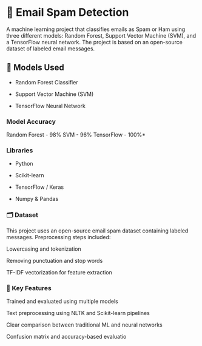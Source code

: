 # 📧 Email Spam Detection

A machine learning project that classifies emails as Spam or Ham using three different models: Random Forest, Support Vector Machine (SVM), and a TensorFlow neural network. The project is based on an open-source dataset of labeled email messages.

## 🧠 Models Used
- Random Forest Classifier

- Support Vector Machine (SVM)

- TensorFlow Neural Network


### Model	Accuracy
Random Forest -	98%
SVM	- 96%
TensorFlow -	100%*


### Libraries
- Python

- Scikit-learn

- TensorFlow / Keras

- Numpy & Pandas

### 🗂 Dataset
This project uses an open-source email spam dataset containing labeled messages. Preprocessing steps included:

Lowercasing and tokenization

Removing punctuation and stop words

TF-IDF vectorization for feature extraction

### 📌 Key Features
Trained and evaluated using multiple models

Text preprocessing using NLTK and Scikit-learn pipelines

Clear comparison between traditional ML and neural networks

Confusion matrix and accuracy-based evaluatio
